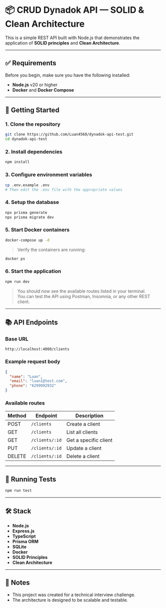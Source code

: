 # 📦 CRUD Dynadok API — SOLID & Clean Architecture

This is a simple REST API built with Node.js that demonstrates the application of **SOLID principles** and **Clean Architecture**.

---

## ✅ Requirements

Before you begin, make sure you have the following installed:

- **Node.js** v20 or higher
- **Docker** and **Docker Compose**

---

## 🚀 Getting Started

### 1. Clone the repository

```sh
git clone https://github.com/Luan4560/dynadok-api-test.git
cd dynadok-api-test
```

### 2. Install dependencies

```sh
npm install
```

### 3. Configure environment variables

```sh
cp .env.example .env
# Then edit the .env file with the appropriate values
```

### 4. Setup the database

```sh
npx prisma generate
npx prisma migrate dev
```

### 5. Start Docker containers

```sh
docker-compose up -d
```

> Verify the containers are running:

```sh
docker ps
```

### 6. Start the application

```sh
npm run dev
```

> You should now see the available routes listed in your terminal.  
> You can test the API using Postman, Insomnia, or any other REST client.

---

## 📚 API Endpoints

### Base URL

```
http://localhost:4000/clients
```

### Example request body

```json
{
  "name": "Luan",
  "email": "luan1@test.com",
  "phone": "6299992932"
}
```

### Available routes

| Method | Endpoint       | Description           |
| ------ | -------------- | --------------------- |
| POST   | `/clients`     | Create a client       |
| GET    | `/clients`     | List all clients      |
| GET    | `/clients/:id` | Get a specific client |
| PUT    | `/clients/:id` | Update a client       |
| DELETE | `/clients/:id` | Delete a client       |

---

## 🧪 Running Tests

```sh
npm run test
```

---

## 🛠️ Stack

- **Node.js**
- **Express.js**
- **TypeScript**
- **Prisma ORM**
- **SQLite**
- **Docker**
- **SOLID Principles**
- **Clean Architecture**

---

## 📝 Notes

- This project was created for a technical interview challenge.
- The architecture is designed to be scalable and testable.
